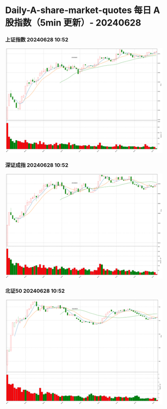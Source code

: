 
# Daily-A-share-market-quotes 每日 A 股指数（5min 更新）- 20240628

### 上证指数 20240628 10:52
![](./fig/2024/6/20240628-sh000001.png)

### 深证成指 20240628 10:52
![](./fig/2024/6/20240628-sz399001.png)

### 北证50 20240628 10:52
![](./fig/2024/6/20240628-bj899050.png)
